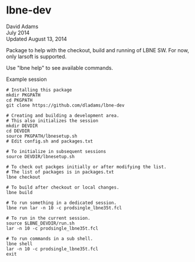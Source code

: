 # lbne-dev

David Adams  
July 2014  
Updated August 13, 2014

Package to help with the checkout, build and running of LBNE SW.
For now, only larsoft is supported.

Use "lbne help" to see available commands.

Example session

```
# Installing this package
mkdir PKGPATH
cd PKGPATH
git clone https://github.com/dladams/lbne-dev

# Creating and building a development area.
# This also initializes the session
mkdir DEVDIR
cd DEVDIR
source PKGPATH/lbnesetup.sh
# Edit config.sh and packages.txt

# To initialize in subsequent sessions
source DEVDIR/lbnesetup.sh

# To check out packges initially or after modifying the list.
# The list of packages is in packages.txt
lbne checkout

# To build after checkout or local changes.
lbne build

# To run something in a dedicated session.
lbne run lar -n 10 -c prodsingle_lbne35t.fcl

# To run in the current session.
source $LBNE_DEVDIR/run.sh
lar -n 10 -c prodsingle_lbne35t.fcl

# To run commands in a sub shell.
lbne shell
lar -n 10 -c prodsingle_lbne35t.fcl
exit
```
